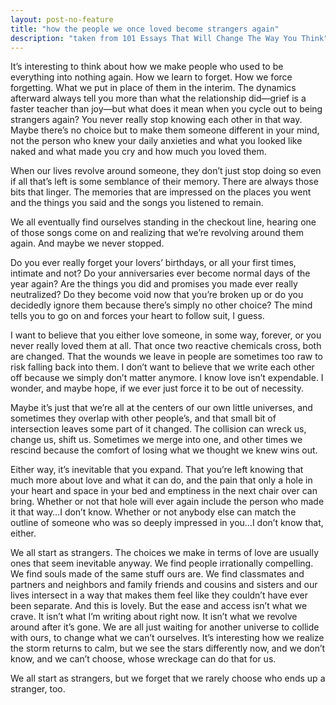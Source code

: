 ```yaml
---
layout: post-no-feature
title: "how the people we once loved become strangers again"
description: "taken from 101 Essays That Will Change The Way You Think"
---
```


It’s interesting to think about how we make people who used to be everything into nothing again. How we learn to forget. How we force forgetting. What we put in place of them in the interim. The dynamics afterward always tell you more than what the relationship did—grief is a faster teacher than joy—but what does it mean when you cycle out to being strangers again? You never really stop knowing each other in that way. Maybe there’s no choice but to make them someone different in your mind, not the person who knew your daily anxieties and what you looked like naked and what made you cry and how much you loved them.

When our lives revolve around someone, they don’t just stop doing so even if all that’s left is some semblance of their memory. There are always those bits that linger. The memories that are impressed on the places you went and the things you said and the songs you listened to remain.

We all eventually find ourselves standing in the checkout line, hearing one of those songs come on and realizing that we’re revolving around them again. And maybe we never stopped.

Do you ever really forget your lovers’ birthdays, or all your first times, intimate and not? Do your anniversaries ever become normal days of the year again? Are the things you did and promises you made ever really neutralized? Do they become void now that you’re broken up or do you decidedly ignore them because there’s simply no other choice? The mind tells you to go on and forces your heart to follow suit, I guess.

I want to believe that you either love someone, in some way, forever, or you never really loved them at all. That once two reactive chemicals cross, both are changed. That the wounds we leave in people are sometimes too raw to risk falling back into them. I don’t want to believe that we write each other off because we simply don’t matter anymore. I know love isn’t expendable. I wonder, and maybe hope, if we ever just force it to be out of necessity.

Maybe it’s just that we’re all at the centers of our own little universes, and sometimes they overlap with other people’s, and that small bit of intersection leaves some part of it changed. The collision can wreck us, change us, shift us. Sometimes we merge into one, and other times we rescind because the comfort of losing what we thought we knew wins out.

Either way, it’s inevitable that you expand. That you’re left knowing that much more about love and what it can do, and the pain that only a hole in your heart and space in your bed and emptiness in the next chair over can bring. Whether or not that hole will ever again include the person who made it that way…I don’t know. Whether or not anybody else can match the outline of someone who was so deeply impressed in you…I don’t know that, either.

We all start as strangers. The choices we make in terms of love are usually ones that seem inevitable anyway. We find people irrationally compelling. We find souls made of the same stuff ours are. We find classmates and partners and neighbors and family friends and cousins and sisters and our lives intersect in a way that makes them feel like they couldn’t have ever been separate. And this is lovely. But the ease and access isn’t what we crave. It isn’t what I’m writing about right now. It isn’t what we revolve around after it’s gone. We are all just waiting for another universe to collide with ours, to change what we can’t ourselves. It’s interesting how we realize the storm returns to calm, but we see the stars differently now, and we don’t know, and we can’t choose, whose wreckage can do that for us.

We all start as strangers, but we forget that we rarely choose who ends up a stranger, too.

